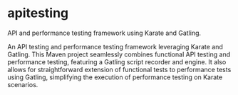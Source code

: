 # apitesting
API and performance testing framework using Karate and Gatling.

An API testing and performance testing framework leveraging Karate and Gatling. This Maven project seamlessly combines functional API testing and performance testing, featuring a Gatling script recorder and engine. It also allows for straightforward extension of functional tests to performance tests using Gatling, simplifying the execution of performance testing on Karate scenarios.
